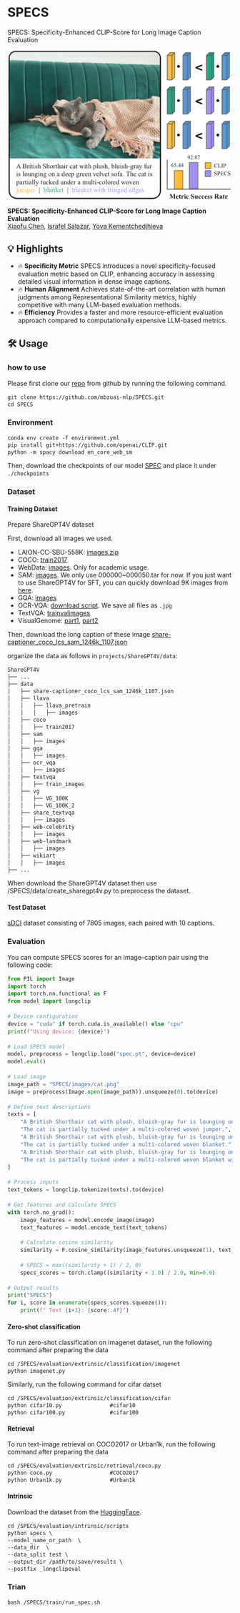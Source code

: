 # SPECS
SPECS: Specificity-Enhanced CLIP-Score for Long Image Caption Evaluation

<p align="center"> <a>  
<img src="./images/Fig1.jpg"  width="500" />
</a> </p>

**SPECS: Specificity-Enhanced CLIP-Score for Long Image Caption Evaluation**\
[Xiaofu Chen](https://xxfchen.github.io/XiaofuChen/), [Israfel Salazar](https://israfelsr.github.io/), [Yova Kementchedjhieva](https://yovakem.github.io/)

## 💡 Highlights
- 🔥 **Specificity Metric** SPECS introduces a novel specificity-focused evaluation metric based on CLIP, enhancing accuracy in assessing detailed visual information in dense image captions.
- 🔥 **Human Alignment** Achieves state-of-the-art correlation with human judgments among Representational Similarity metrics, highly competitive with many LLM-based evaluation methods.
- 🔥 **Efficiency** Provides a faster and more resource-efficient evaluation approach compared to computationally expensive LLM-based metrics.





## 🛠️ Usage




### how to use

Please first clone our [repo](https://github.com/mbzuai-nlp/SPECS.git) from github by running the following command.

```shell
git clone https://github.com/mbzuai-nlp/SPECS.git
cd SPECS
```

### Environment

```shell
conda env create -f environment.yml
pip install git+https://github.com/openai/CLIP.git
python -m spacy download en_core_web_sm
```

Then, download the checkpoints of our model [SPEC](https://huggingface.co/Xiaohud/SPECS) and place it under `./checkpoints`

### Dataset
#### Training Dataset

Prepare ShareGPT4V dataset

First, download all images we used.
- LAION-CC-SBU-558K: [images.zip](https://huggingface.co/datasets/liuhaotian/LLaVA-Pretrain/blob/main/images.zip)
- COCO: [train2017](http://images.cocodataset.org/zips/train2017.zip)
- WebData: [images](https://drive.google.com/drive/folders/1tCUQ-sq6vdshZVkF0ZeF3K4eztkXJgax?usp=sharing). Only for academic usage.
- SAM: [images](https://ai.meta.com/datasets/segment-anything-downloads/). We only use 000000~000050.tar for now. If you just want to use ShareGPT4V for SFT, you can quickly download 9K images from [here](https://drive.google.com/file/d/1dKumdOKSXtV7lIXdrG7jsIK_z2vZv2gs/view?usp=drive_link). 
- GQA: [images](https://downloads.cs.stanford.edu/nlp/data/gqa/images.zip)
- OCR-VQA: [download script](https://drive.google.com/drive/folders/1_GYPY5UkUy7HIcR0zq3ZCFgeZN7BAfm_?usp=sharing). We save all files as `.jpg`
- TextVQA: [trainvalimages](https://dl.fbaipublicfiles.com/textvqa/images/train_val_images.zip)
- VisualGenome: [part1](https://cs.stanford.edu/people/rak248/VG_100K_2/images.zip), [part2](https://cs.stanford.edu/people/rak248/VG_100K_2/images2.zip)

Then, download the long caption of these image [share-captioner_coco_lcs_sam_1246k_1107.json](https://huggingface.co/datasets/Lin-Chen/ShareGPT4V/blob/main/share-captioner_coco_lcs_sam_1246k_1107.json)


organize the data as follows in `projects/ShareGPT4V/data`:

```none
ShareGPT4V
├── ...
├── data
|   ├── share-captioner_coco_lcs_sam_1246k_1107.json
│   ├── llava
│   │   ├── llava_pretrain
│   │   │   ├── images
│   ├── coco
│   │   ├── train2017
│   ├── sam
│   │   ├── images
│   ├── gqa
│   │   ├── images
│   ├── ocr_vqa
│   │   ├── images
│   ├── textvqa
│   │   ├── train_images
│   ├── vg
│   │   ├── VG_100K
│   │   ├── VG_100K_2
│   ├── share_textvqa
│   │   ├── images
│   ├── web-celebrity
│   │   ├── images
│   ├── web-landmark
│   │   ├── images
│   ├── wikiart
│   │   ├── images
├── ...
```


When download the ShareGPT4V dataset then use /SPECS/data/create_sharegpt4v.py to preprocess the dataset.


#### Test Dataset

[sDCI](https://huggingface.co/Xiaohud/SPECS) dataset consisting of 7805 images, each paired with 10 captions.




### Evaluation

You can compute SPECS scores for an image–caption pair using the following code:


```python
from PIL import Image
import torch
import torch.nn.functional as F
from model import longclip

# Device configuration
device = "cuda" if torch.cuda.is_available() else "cpu"
print(f"Using device: {device}")

# Load SPECS model
model, preprocess = longclip.load("spec.pt", device=device)
model.eval()

# Load image
image_path = "SPECS/images/cat.png"
image = preprocess(Image.open(image_path)).unsqueeze(0).to(device)

# Define text descriptions
texts = [
    "A British Shorthair cat with plush, bluish-gray fur is lounging on a deep green velvet sofa. "
    "The cat is partially tucked under a multi-colored woven jumper.",
    "A British Shorthair cat with plush, bluish-gray fur is lounging on a deep green velvet sofa. "
    "The cat is partially tucked under a multi-colored woven blanket.",
    "A British Shorthair cat with plush, bluish-gray fur is lounging on a deep green velvet sofa. "
    "The cat is partially tucked under a multi-colored woven blanket with fringed edges."
]

# Process inputs
text_tokens = longclip.tokenize(texts).to(device)

# Get features and calculate SPECS
with torch.no_grad():
    image_features = model.encode_image(image)
    text_features = model.encode_text(text_tokens)
    
    # Calculate cosine similarity
    similarity = F.cosine_similarity(image_features.unsqueeze(1), text_features.unsqueeze(0), dim=-1)
    
    # SPECS = max((similarity + 1) / 2, 0)
    specs_scores = torch.clamp((similarity + 1.0) / 2.0, min=0.0)

# Output results
print("SPECS")
for i, score in enumerate(specs_scores.squeeze()):
    print(f" Text {i+1}: {score:.4f}")
```




#### Zero-shot classification

To run zero-shot classification on imagenet dataset, run the following command after preparing the data
```shell
cd /SPECS/evaluation/extrinsic/classification/imagenet
python imagenet.py
```

Similarly, run the following command for cifar datset
```shell
cd /SPECS/evaluation/extrinsic/classification/cifar
python cifar10.py               #cifar10
python cifar100.py              #cifar100
```

#### Retrieval
To run text-image retrieval on COCO2017 or Urban1k, run the following command after preparing the data
```shell
cd /SPECS/evaluation/extrinsic/retrieval/coco.py
python coco.py                  #COCO2017
python Urban1k.py               #Urban1k
```
#### Intrinsic
Download the dataset from the [HuggingFace](https://huggingface.co/Xiaohud/SPECS/tree/main/test).
```shell
cd /SPECS/evaluation/intrinsic/scripts
python specs \
--model_name_or_path  \
--data_dir  \
--data_split test \
--output_dir /path/to/save/results \
--postfix _longclipeval            
```


### Trian

```shell
bash /SPECS/train/run_spec.sh
```
<!-- 
## Citation
If you find our work helpful for your research, please consider giving a citation:
```

``` -->
